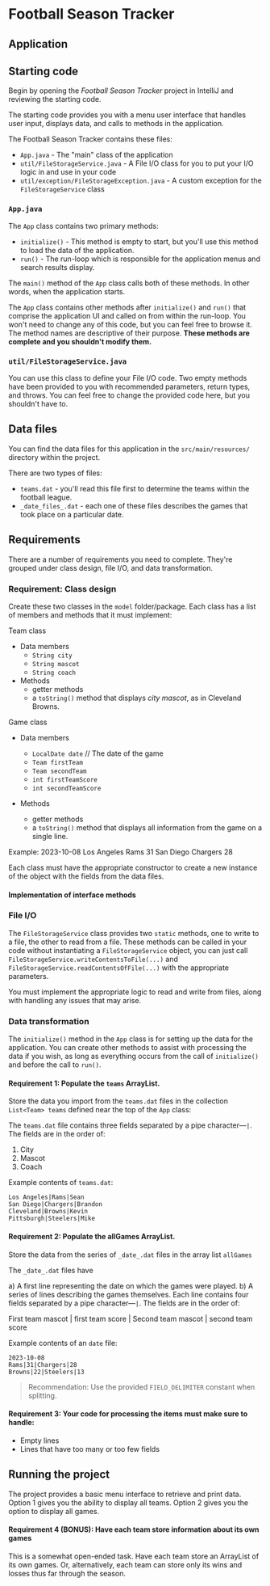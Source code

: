 # Football Season Tracker

## Application

## Starting code

Begin by opening the _Football Season Tracker_ project in IntelliJ and reviewing the starting code.

The starting code provides you with a menu user interface that handles user input, displays data, and calls to methods in the application.

The Football Season Tracker contains these files:

* `App.java` - The "main" class of the application
* `util/FileStorageService.java` - A File I/O class for you to put your I/O logic in and use in your code
* `util/exception/FileStorageException.java` - A custom exception for the `FileStorageService` class

### `App.java`

The `App` class contains two primary methods:

* `initialize()` - This method is empty to start, but you'll use this method to load the data of the application.
* `run()` - The run-loop which is responsible for the application menus and search results display.

The `main()` method of the `App` class calls both of these methods. In other words, when the application starts.

The `App` class contains other methods after `initialize()` and `run()` that comprise the application UI and called on from within the run-loop. You won't need to change any of this code, but you can feel free to browse it. The method names are descriptive of their purpose. **These methods are complete and you shouldn't modify them.**

### `util/FileStorageService.java`

You can use this class to define your File I/O code. Two empty methods have been provided to you with recommended parameters, return types, and throws. You can feel free to change the provided code here, but you shouldn't have to.

## Data files

You can find the data files for this application in the `src/main/resources/` directory within the project.

There are two types of files:

* `teams.dat` - you'll read this file first to determine the teams within the football league.
* `_date_files_.dat` - each one of these files describes the games that took place on a particular date.

## Requirements

There are a number of requirements you need to complete. They're grouped under class design, file I/O, and data transformation.

### Requirement: Class design

Create these two classes in the `model` folder/package. Each class has a list of members and methods that it must implement:

Team class
* Data members
    * `String city`
    * `String mascot`
    * `String coach`
* Methods
    * getter methods
    * a `toString()` method that displays _city mascot_, as in Cleveland Browns.

Game class
* Data members
    * `LocalDate date` // The date of the game
    * `Team firstTeam`
    * `Team secondTeam`
    * `int firstTeamScore`
    * `int secondTeamScore`

* Methods
    * getter methods
    * a `toString()` method that displays all information from the game on a single line.

Example: 2023-10-08 Los Angeles Rams 31 San Diego Chargers 28

Each class must have the appropriate constructor to create a new instance of the object with the fields from the data files.

#### Implementation of interface methods

### File I/O

The `FileStorageService` class provides two `static` methods, one to write to a file, the other to read from a file. These methods can be called in your code without instantiating a `FileStorageService` object, you can just call `FileStorageService.writeContentsToFile(...)` and `FileStorageService.readContentsOfFile(...)` with the appropriate parameters.

You must implement the appropriate logic to read and write from files, along with handling any issues that may arise.

### Data transformation

The `initialize()` method in the `App` class is for setting up the data for the application. You can create other methods to assist with processing the data if you wish, as long as everything occurs from the call of `initialize()` and before the call to `run()`.

#### Requirement 1: Populate the `teams` ArrayList. 

Store the data you import from the `teams.dat` files in the collection `List<Team> teams` defined near the top of the `App` class:

The `teams.dat` file contains three fields separated by a pipe character—`|`. The fields are in the order of:

1) City
2) Mascot
3) Coach

Example contents of `teams.dat`:

```
Los Angeles|Rams|Sean
San Diego|Chargers|Brandon
Cleveland|Browns|Kevin
Pittsburgh|Steelers|Mike
```

#### Requirement 2: Populate the allGames ArrayList.

Store the data from the series of `_date_.dat` files in the array list `allGames`

The `_date_.dat` files have

a) A first line representing the date on which the games were played.
b) A series of lines describing the games themselves. Each line contains four fields separated by a pipe character—`|`. The fields are in the order of:

First team mascot | first team score | Second team mascot | second team score

Example contents of an `date` file:

```
2023-10-08
Rams|31|Chargers|28
Browns|22|Steelers|13
```

>Recommendation: Use the provided `FIELD_DELIMITER` constant when splitting.

#### Requirement 3: Your code for processing the items must make sure to handle:

* Empty lines
* Lines that have too many or too few fields

## Running the project

The project provides a basic menu interface to retrieve and print data. Option 1 gives you the ability to display all teams.
Option 2 gives you the option to display all games.

#### Requirement 4 (BONUS): Have each team store information about its own games

This is a somewhat open-ended task. Have each team store an ArrayList of its own games. 
Or, alternatively, each team can store only its wins and losses thus far through the season.

